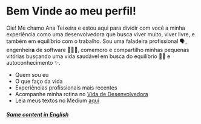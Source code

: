 # Bem Vinde ao meu perfil!

Oie! Me chamo Ana Teixeira e estou aqui para dividir com você a minha experiência como uma desenvolvedora que busca viver muito, viver livre, e também em equilíbrio com o trabalho. Sou uma faladeira profissional 🗣, engenheir**a** de software 👩🏿‍💻, comemoro e compartilho minhas pequenas vitórias buscando uma vida saudável em busca do equilíbrio 💪🏾 e autoconhecimento ✨.

 - Quem sou eu
 - O que faço da vida
 - Experiências profissionais mais recentes
 - Acompanhe minha rotina no [Vida de Desenvolvedora](https://www.instagram.com/vidadedesenvolvedora/)
 - Leia meus textos no Medium [aqui ](https://acrispteixeira.medium.com/)

##### [Same content in English](README-en.md)
